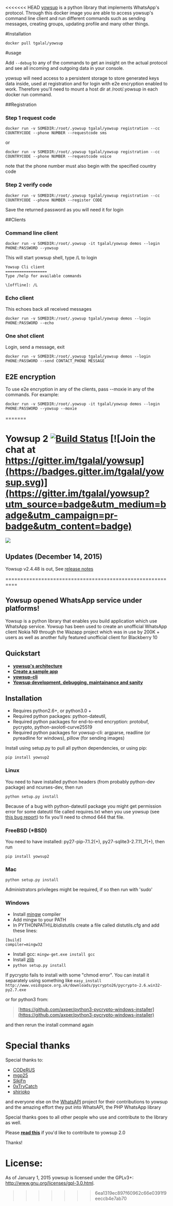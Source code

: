 <<<<<<< HEAD
[yowsup](https://github.com/tgalal/yowsup) is a python library that implements WhatsApp's protocol. Through this docker image you are able to access yowsup's command line client and run different commands such as sending messages, creating groups, updating profile and many other things.

#Installation

```docker pull tgalal/yowsup```

#usage

Add ```--debug``` to any of the commands to get an insight on the actual protocol and see all incoming and outgoing data in your console.

yowsup will need access to a persistent storage to store generated keys data inside, used at registration and for login with e2e encryption enabled to work. Therefore you'll need to mount a host dir at /root/.yowsup in each docker run command.

##Registration

### Step 1 request code
```
docker run -v SOMEDIR:/root/.yowsup tgalal/yowsup registration --cc COUNTRYCODE --phone NUMBER --requestcode sms
```

or

```
docker run -v SOMEDIR:/root/.yowsup tgalal/yowsup registration --cc COUNTRYCODE --phone NUMBER --requestcode voice
```

note that the phone number must also begin with the specified country code

### Step 2 verify code

```
docker run -v SOMEDIR:/root/.yowsup tgalal/yowsup registration --cc COUNTRYCODE --phone NUMBER --register CODE
```

Save the returned password as you will need it for login

##Clients
### Command line client
	
```
docker run -v SOMEDIR:/root/.yowsup -it tgalal/yowsup demos --login PHONE:PASSWORD --yowsup
```

This will start yowsup shell, type /L to login

```
Yowsup Cli client
==================
Type /help for available commands

\[offline]: /L
```

### Echo client

This echoes back all received messages

```
docker run -v SOMEDIR:/root/.yowsup tgalal/yowsup demos --login PHONE:PASSWORD --echo
```

### One shot client

Login, send a message, exit


```
docker run -v SOMEDIR:/root/.yowsup tgalal/yowsup demos --login PHONE:PASSWORD --send CONTACT_PHONE MESSAGE
```

## E2E encryption
To use e2e encryption in any of the clients, pass --moxie in any of the commands. For example:

```
docker run -v SOMEDIR:/root/.yowsup -it tgalal/yowsup demos --login PHONE:PASSWORD --yowsup --moxie
```
=======
# Yowsup 2 [![Build Status](https://travis-ci.org/tgalal/yowsup.svg?branch=master)](https://travis-ci.org/tgalal/yowsup) [![Join the chat at https://gitter.im/tgalal/yowsup](https://badges.gitter.im/tgalal/yowsup.svg)](https://gitter.im/tgalal/yowsup?utm_source=badge&utm_medium=badge&utm_campaign=pr-badge&utm_content=badge)

<a href="https://www.paypal.com/cgi-bin/webscr?cmd=_s-xclick&hosted_button_id=Z9KKEUVYEY6BN" target="_blank"><img src="https://www.paypalobjects.com/en_US/i/btn/btn_donate_LG.gif" /></a>

## Updates (December 14, 2015)
Yowsup v2.4.48 is out, See [release notes](https://github.com/tgalal/yowsup/releases/tag/v2.4.48)

==========================================================

## Yowsup opened WhatsApp service under platforms!

Yowsup is a python library that enables you build application which use WhatsApp service. Yowsup has been used to create an unofficial WhatsApp client Nokia N9 through the Wazapp project which was in use by 200K + users as well as another fully featured unofficial client for Blackberry 10

## Quickstart

 * **[yowsup's architecture](https://github.com/tgalal/yowsup/wiki/Architecture)**
 * **[Create a sample app](https://github.com/tgalal/yowsup/wiki/Sample-Application)**
 * **[yowsup-cli](https://github.com/tgalal/yowsup/wiki/yowsup-cli-2.0)**
 * **[Yowsup development, debugging, maintainance and sanity](https://github.com/tgalal/yowsup/wiki/Yowsup-development,-debugging,-maintainance-and-sanity)**

## Installation

 - Requires python2.6+, or python3.0 +
 - Required python packages: python-dateutil,
 - Required python packages for end-to-end encryption: protobuf, pycrypto, python-axolotl-curve25519
 - Required python packages for yowsup-cli: argparse, readline (or pyreadline for windows), pillow (for sending images)

Install using setup.py to pull all python dependencies, or using pip:

```
pip install yowsup2
```

### Linux

You need to have installed python headers (from probably python-dev package) and ncurses-dev, then run
```
python setup.py install
```
Because of a bug with python-dateutil package you might get permission error for some dateutil file called requires.txt when you use yowsup (see [this bug report](https://bugs.launchpad.net/dateutil/+bug/1243202)) to fix you'll need to chmod 644 that file.

### FreeBSD (*BSD)
You need to have installed: py27-pip-7.1.2(+), py27-sqlite3-2.7.11_7(+), then run
```
pip install yowsup2
```

### Mac
```
python setup.py install
```
Administrators privileges might be required, if so then run with 'sudo'

### Windows

 - Install [mingw](http://www.mingw.org/) compiler
 - Add mingw to your PATH
 - In PYTHONPATH\Lib\distutils create a file called distutils.cfg and add these lines:

```
[build]
compiler=mingw32
```
 - Install gcc: ```mingw-get.exe install gcc```
 - Install [zlib](http://www.zlib.net/)
 - ```python setup.py install```

If pycrypto fails to install with some "chmod error". You can install it separately using something like
```easy_install http://www.voidspace.org.uk/downloads/pycrypto26/pycrypto-2.6.win32-py2.7.exe```

or for python3 from:

 > [https://github.com/axper/python3-pycrypto-windows-installer](https://github.com/axper/python3-pycrypto-windows-installer)

and then rerun the install command again

# Special thanks

Special thanks to:

- [CODeRUS](https://github.com/CODeRUS)
- [mgp25](https://github.com/mgp25)
- [SikiFn](https://github.com/SikiFn)
- [0xTryCatch](https://github.com/0xTryCatch)
- [shirioko](https://github.com/shirioko)

and everyone else on the [WhatsAPI](https://github.com/mgp25/WhatsAPI-Official) project for their contributions to yowsup and the amazing effort they put into WhatsAPI, the PHP WhatsApp library

Special thanks goes to all other people who use and contribute to the library as well.

Please **[read this](https://github.com/tgalal/yowsup/wiki/Yowsup-development,-debugging,-maintainance-and-sanity)** if you'd like to contribute to yowsup 2.0

Thanks!


# License:

As of January 1, 2015 yowsup is licensed under the GPLv3+: http://www.gnu.org/licenses/gpl-3.0.html.
>>>>>>> 6ea1319ec897f60962c66e0391f9eeccb4e7ab70
